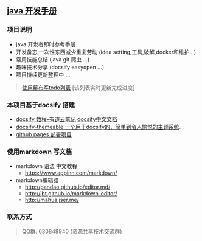 ## [java 开发手册](https://javastar920905.github.io/mdbook)

### 项目说明
* java 开发者即时参考手册
* 开发备忘,一次性东西减少重复劳动 (idea setting,工具,破解,docker和维护...)
* 常用技能总结 (java git 爬虫 ...)
* 趣味技术分享 (docsify easyopen ...)
* 项目持续更新整理中 ...
> [使用幕布写todo列表](https://mubu.com/doc/1gncEoM4Xo) [该列表实时更新完成进度]

### 本项目基于docsify 搭建

* [docsify 教程-有道云笔记](http://note.youdao.com/noteshare?id=b0ca41d567d3fb5eed648125119b3ad1&sub=DFBFB1BBA9A342FEB3F37F5D3FCCF185)  [docsify中文文档](https://docsify.js.org/#/zh-cn/quickstart)
* [docsify-themeable 一个用于docsify的，简单到令人愉悦的主题系统](https://jhildenbiddle.github.io/docsify-themeable).
* [github pages 部署项目](https://docsify.js.org/#/zh-cn/deploy?id=%E9%83%A8%E7%BD%B2)

### 使用markdown 写文档
* markdown 语法 中文教程
   * https://www.appinn.com/markdown/
* markdown编辑器
   * http://pandao.github.io/editor.md/  
   * http://jbt.github.io/markdown-editor/
   * http://mahua.jser.me/

### 联系方式
> QQ群: 630848940 (资源共享技术交流群)